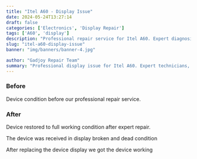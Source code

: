 ```yaml
---
title: "Itel A60 - Display Issue"
date: 2024-05-24T13:27:14
draft: false
categories: ['Electronics', 'Display Repair']
tags: ['A60', 'display']
description: "Professional repair service for Itel A60. Expert diagnosis and quality repairs in Bangalore."
slug: "itel-a60-display-issue"
banner: "img/banners/banner-4.jpg"

author: "Gadjoy Repair Team"
summary: "Professional display issue for Itel A60. Expert technicians, quality parts, warranty included."
---
```


### Before

Device condition before our professional repair service.

### After

Device restored to full working condition after expert repair.

The device was received in display broken and dead condition

After replacing the device display we got the device working